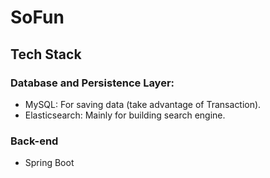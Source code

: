 # SoFun
## Tech Stack
### Database and Persistence Layer:
- MySQL: For saving data (take advantage of Transaction).
- Elasticsearch: Mainly for building search engine.
### Back-end
- Spring Boot

